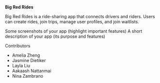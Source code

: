 **Big Red Rides**

Big Red Rides is a ride-sharing app that connects drivers and riders. Users can create rides, join trips, manage user profiles, and join waitlists.

Some screenshots of your app (highlight important features)
A short description of your app (its purpose and features)



Contributors 
- Amelia Zheng 
- Jasmine Dietiker
- Layla Liu
- Aakaash Nattanmai
- Nina Zambrano 
